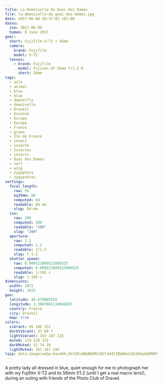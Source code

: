 ```yaml
---
title: La Demoiselle du Quai des Dames
file: la-demoiselle-du-quai-des-dames.jpg
date: 2017-06-08 20:37:03 +01:00
dates:
  iso: 2017-06-08
  human: 8 June 2017
gear:
  short: Fujifilm X-T2 + 56mm
  camera:
    brand: Fujifilm
    model: X-T2
  lenses:
    - brand: Fujifilm
      model: Fujinon XF 56mm f/1.2 R
      short: 56mm
tags:
  - aile
  - animal
  - bleu
  - blue
  - damselfly
  - demoiselle
  - Draveil
  - Essonne
  - Europa
  - Europe
  - France
  - green
  - Ile de France
  - insect
  - insecte
  - Insectes
  - insects
  - Quai des Dames
  - vert
  - wing
  - zygoptera
  - zygoptères
settings:
  focal_length:
    raw: 56
    eq35mm: 84
    computed: 84
    readable: 84 mm
    slug: 84-mm
  iso:
    raw: 200
    computed: 200
    readable: "200"
    slug: "200"
  aperture:
    raw: 1.2
    computed: 1.2
    readable: ƒ/1.2
    slug: f-1-2
  shutter_speed:
    raw: 0.009523809523809525
    computed: 0.009523809523809525
    readable: 1/105 s
    slug: 1-105-s
dimensions:
  width: 2872
  height: 1915
geo:
  latitude: 48.679005555
  longitude: 2.3887861116666667
  country: France
  city: Draveil
  map: true
colors:
  vibrant: 66 106 152
  darkVibrant: 37 69 7
  lightVibrant: 163 187 215
  muted: 119 138 151
  darkMuted: 42 74 39
  lightMuted: 161 167 189
lqip: data:image/webp;base64,UklGRi4BAABXRUJQVlA4ICIBAADwCQCdASpkAEMAP3Gkx1w0v7GsL5LcA/AuCWMAyVLbeYuHLFdQG90+R9gQTRpi0RGwey5kFn3m2MGLDVdPtSd+XnOAaTSsTuJFXvSq+rJkQIMvN4rXO1AAAIW1fImsGqjH6Yau+A6FecIFzFD7L9em/RRkyno8Z7uNTgDI/etRDxUg35U3v9AmDr+5J9UXb+yvmGvXCij6mDLiZu8J2wQXsM34u58UnQBs1mBvH5vdX5ZWxMB65FghXPNvXs2tys6EaX/2OJLKyYniKvZGDT7E5zZWw3ekwS+7uI7abc1IEe1xR9gxF+YCWo76QwCBpB0/J5ur5Lc3UyDoJRKcFHx/jgeX1w1Oe2GMUmRFpOFSkkLxfZwZSPLgg6ARbys3vAAAAA==
---
```


A pretty lady all dressed in blue, quiet enough for me to photograph her with my Fujifilm X-T2 and its 56mm f/1.2 (until I get a real macro lens!), during an outing with friends of the Photo Club of Draveil.
